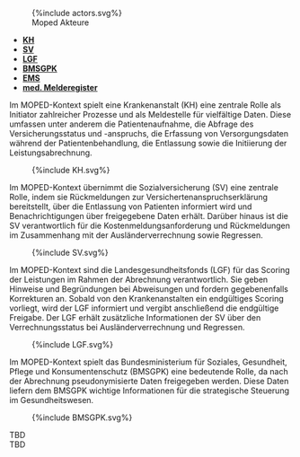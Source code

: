
<figure>
  {%include actors.svg%}
  <figcaption>Moped Akteure</figcaption>
</figure>
  <div xmlns="http://www.w3.org/1999/xhtml" class="container"> 
    <ul class="nav nav-tabs">
        <li class="active"><a data-toggle="tab" href="#actor-KH"> <strong>KH</strong></a></li>
        <li><a data-toggle="tab" href="#actor-SV"> <strong>SV</strong></a></li>
        <li><a data-toggle="tab" href="#actor-LGF"> <strong>LGF</strong></a></li>
        <li><a data-toggle="tab" href="#actor-BMSGPK"> <strong>BMSGPK</strong></a></li>
        <li><a data-toggle="tab" href="#actor-EMS"> <strong>EMS</strong></a></li>
        <li><a data-toggle="tab" href="#actor-medMel"> <strong>med. Melderegister</strong></a></li>
    </ul>
    <div class="tab-content">
        <div id="actor-KH" class="tab-pane fade in active">
            <div xmlns="http://www.w3.org/1999/xhtml" class="container"> 
                Im MOPED-Kontext spielt eine Krankenanstalt (KH) eine zentrale Rolle als Initiator zahlreicher Prozesse und als Meldestelle für vielfältige Daten. Diese umfassen unter anderem die Patientenaufnahme, die Abfrage des Versicherungsstatus und -anspruchs, die Erfassung von Versorgungsdaten während der Patientenbehandlung, die Entlassung sowie die Initiierung der Leistungsabrechnung.
            </div>
            <figure>
              {%include KH.svg%}
            </figure>    
        </div>
        <div id="actor-SV" class="tab-pane fade">
           <div xmlns="http://www.w3.org/1999/xhtml" class="container"> 
              Im MOPED-Kontext übernimmt die Sozialversicherung (SV) eine zentrale Rolle, indem sie Rückmeldungen zur Versichertenanspruchserklärung bereitstellt, über die Entlassung von Patienten informiert wird und Benachrichtigungen über freigegebene Daten erhält. Darüber hinaus ist die SV verantwortlich für die Kostenmeldungsanforderung und Rückmeldungen im Zusammenhang mit der Ausländerverrechnung sowie Regressen.
           </div>
           <figure>
              {%include SV.svg%}
            </figure>   
        </div>
        <div id="actor-LGF" class="tab-pane fade">
          <div xmlns="http://www.w3.org/1999/xhtml" class="container"> 
              Im MOPED-Kontext sind die Landesgesundheitsfonds (LGF) für das Scoring der Leistungen im Rahmen der Abrechnung verantwortlich. Sie geben Hinweise und Begründungen bei Abweisungen und fordern gegebenenfalls Korrekturen an. Sobald von den Krankenanstalten ein endgültiges Scoring vorliegt, wird der LGF informiert und vergibt anschließend die endgültige Freigabe. Der LGF erhält zusätzliche Informationen der SV über den Verrechnungsstatus bei Ausländerverrechnung und Regressen.
          </div>
          <figure>
            {%include LGF.svg%}
          </figure> 
        </div>
        <div id="actor-BMSGPK" class="tab-pane fade in active">
            <div xmlns="http://www.w3.org/1999/xhtml" class="container"> 
              Im MOPED-Kontext spielt das Bundesministerium für Soziales, Gesundheit, Pflege und Konsumentenschutz (BMSGPK) eine bedeutende Rolle, da nach der Abrechnung pseudonymisierte Daten freigegeben werden. Diese Daten liefern dem BMSGPK wichtige Informationen für die strategische Steuerung im Gesundheitswesen.
            </div>
            <figure>
              {%include BMSGPK.svg%}
            </figure>   
        </div>
        <div id="actor-EMS" class="tab-pane fade">
           TBD
        </div>
        <div id="actor-medMel" class="tab-pane fade">
            TBD
        </div>
    </div>
</div>
